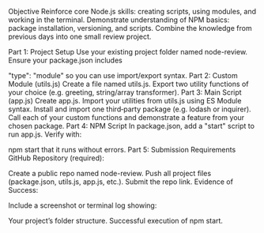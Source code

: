 Objective
Reinforce core Node.js skills: creating scripts, using modules, and working in the terminal.
Demonstrate understanding of NPM basics: package installation, versioning, and scripts.
Combine the knowledge from previous days into one small review project.

Part 1: Project Setup
Use your existing project folder named node-review.
Ensure your package.json includes

"type": "module"
so you can use import/export syntax.
Part 2: Custom Module (utils.js)
Create a file named utils.js.
Export two utility functions of your choice (e.g. greeting, string/array transformer).
Part 3: Main Script (app.js)
Create app.js.
Import your utilities from utils.js using ES Module syntax.
Install and import one third‑party package (e.g. lodash or inquirer).
Call each of your custom functions and demonstrate a feature from your chosen package.
Part 4: NPM Script
In package.json, add a "start" script to run app.js.
Verify with:

npm start
that it runs without errors.
Part 5: Submission Requirements
GitHub Repository (required):

Create a public repo named node-review.
Push all project files (package.json, utils.js, app.js, etc.).
Submit the repo link.
Evidence of Success:

Include a screenshot or terminal log showing:

Your project’s folder structure.
Successful execution of npm start.